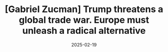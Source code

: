---
layout: default
title: "[Gabriel Zucman] Trump threatens a global trade war. Europe must unleash a radical alternative"
link: https://www.theguardian.com/commentisfree/2025/jan/20/trump-threatens-a-global-trade-war-europe-must-unleash-a-radical-alternative
date: 2025-02-19
---